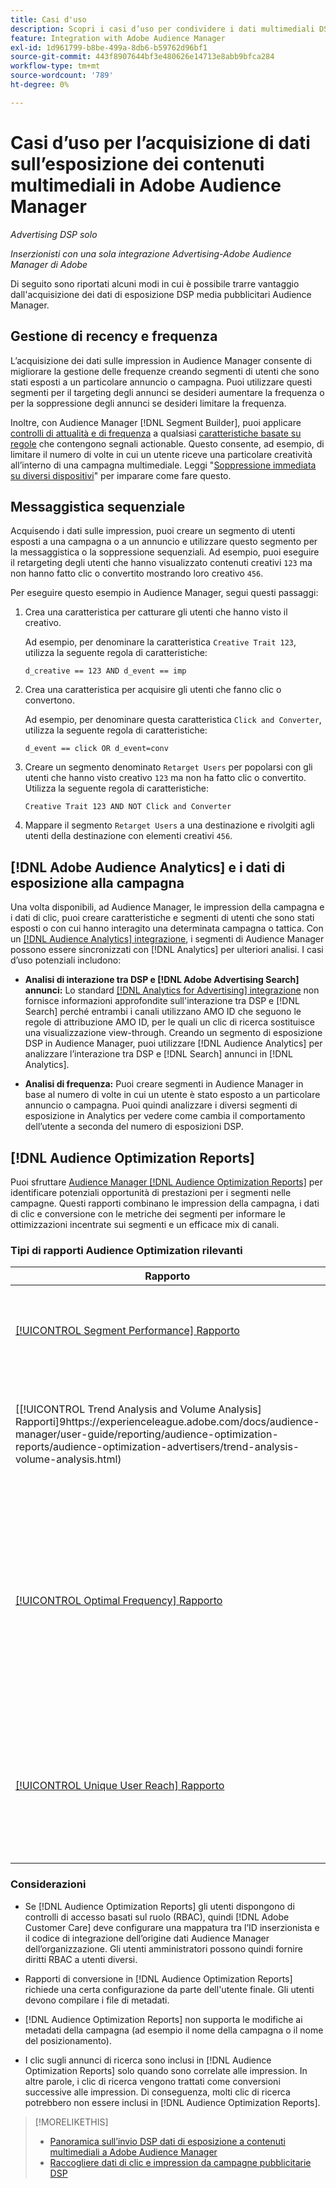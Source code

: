 ```yaml
---
title: Casi d'uso
description: Scopri i casi d’uso per condividere i dati multimediali DSP pubblicità con Audience Manager
feature: Integration with Adobe Audience Manager
exl-id: 1d961799-b8be-499a-8db6-b59762d96bf1
source-git-commit: 443f8907644bf3e480626e14713e8abb9bfca284
workflow-type: tm+mt
source-wordcount: '789'
ht-degree: 0%

---
```


# Casi d’uso per l’acquisizione di dati sull’esposizione dei contenuti multimediali in Adobe Audience Manager

*Advertising DSP solo*

*Inserzionisti con una sola integrazione Advertising-Adobe Audience Manager di Adobe*

Di seguito sono riportati alcuni modi in cui è possibile trarre vantaggio dall&#39;acquisizione dei dati di esposizione DSP media pubblicitari <!-- ad impression data? --> Audience Manager.

## Gestione di recency e frequenza

L’acquisizione dei dati sulle impression in Audience Manager consente di migliorare la gestione delle frequenze creando segmenti di utenti che sono stati esposti a un particolare annuncio o campagna. Puoi utilizzare questi segmenti per il targeting degli annunci se desideri aumentare la frequenza o per la soppressione degli annunci se desideri limitare la frequenza.

Inoltre, con Audience Manager [!DNL Segment Builder], puoi applicare [controlli di attualità e di frequenza](https://experienceleague.adobe.com/docs/audience-manager/user-guide/features/segments/recency-and-frequency.html) a qualsiasi [caratteristiche basate su regole](https://experienceleague.adobe.com/docs/audience-manager/user-guide/features/traits/trait-builder/create-onboarded-rule-based-traits.html) che contengono segnali actionable. Questo consente, ad esempio, di limitare il numero di volte in cui un utente riceve una particolare creatività all’interno di una campagna multimediale. Leggi &quot;[Soppressione immediata su diversi dispositivi](https://experienceleague.adobe.com/docs/audience-manager/user-guide/features/profile-merge-rules/instant-cross-device-suppression.html)&quot; per imparare come fare questo.<!-- The AM pulled this paragraph verbatim from AEM doc; I change only a word or two. -->

## Messaggistica sequenziale

Acquisendo i dati sulle impression, puoi creare un segmento di utenti esposti a una campagna o a un annuncio e utilizzare questo segmento per la messaggistica o la soppressione sequenziali. Ad esempio, puoi eseguire il retargeting degli utenti che hanno visualizzato contenuti creativi `123` ma non hanno fatto clic o convertito mostrando loro creativo `456`.

Per eseguire questo esempio in Audience Manager, segui questi passaggi:<!-- The AM pulled this example/procedure verbatim from AEM doc; I changed only a word or two. -->

1. Crea una caratteristica per catturare gli utenti che hanno visto il creativo.

   Ad esempio, per denominare la caratteristica `Creative Trait 123`, utilizza la seguente regola di caratteristiche:

   ```
   d_creative == 123 AND d_event == imp
   ```

1. Crea una caratteristica per acquisire gli utenti che fanno clic o convertono.

   Ad esempio, per denominare questa caratteristica `Click and Converter`, utilizza la seguente regola di caratteristiche:

   ```
   d_event == click OR d_event=conv
   ```

1. Creare un segmento denominato `Retarget Users` per popolarsi con gli utenti che hanno visto creativo `123` ma non ha fatto clic o convertito. Utilizza la seguente regola di caratteristiche:

   ```
   Creative Trait 123 AND NOT Click and Converter
   ```

1. Mappare il segmento `Retarget Users` a una destinazione e rivolgiti agli utenti della destinazione con elementi creativi `456`.

## [!DNL Adobe Audience Analytics] e i dati di esposizione alla campagna

Una volta disponibili, ad Audience Manager, le impression della campagna e i dati di clic, puoi creare caratteristiche e segmenti di utenti che sono stati esposti o con cui hanno interagito una determinata campagna o tattica. Con un [[!DNL Audience Analytics] integrazione](https://experienceleague.adobe.com/docs/analytics/integration/audience-analytics/mc-audiences-aam.html), i segmenti di Audience Manager possono essere sincronizzati con [!DNL Analytics] per ulteriori analisi. I casi d’uso potenziali includono:

* **Analisi di interazione tra DSP e [!DNL Adobe Advertising Search] annunci:** Lo standard [[!DNL Analytics for Advertising] integrazione](/help/integrations/analytics/overview.md) non fornisce informazioni approfondite sull&#39;interazione tra DSP e [!DNL Search] perché entrambi i canali utilizzano AMO ID che seguono le regole di attribuzione AMO ID, per le quali un clic di ricerca sostituisce una visualizzazione view-through. Creando un segmento di esposizione DSP in Audience Manager, puoi utilizzare [!DNL Audience Analytics] per analizzare l’interazione tra DSP e [!DNL Search] annunci in [!DNL Analytics].

* **Analisi di frequenza:** Puoi creare segmenti in Audience Manager in base al numero di volte in cui un utente è stato esposto a un particolare annuncio o campagna. Puoi quindi analizzare i diversi segmenti di esposizione in Analytics per vedere come cambia il comportamento dell’utente a seconda del numero di esposizioni DSP.

## [!DNL Audience Optimization Reports]

Puoi sfruttare [Audience Manager [!DNL Audience Optimization Reports]](https://experienceleague.adobe.com/docs/audience-manager/user-guide/reporting/audience-optimization-reports/audience-optimization-reports.html) per identificare potenziali opportunità di prestazioni per i segmenti nelle campagne. Questi rapporti combinano le impression della campagna, i dati di clic e conversione con le metriche dei segmenti per informare le ottimizzazioni incentrate sui segmenti e un efficace mix di canali.

### Tipi di rapporti Audience Optimization rilevanti

| Rapporto | Descrizione |
| ------ | ----------- |
| [[!UICONTROL Segment Performance] Rapporto](https://experienceleague.adobe.com/docs/audience-manager/user-guide/reporting/audience-optimization-reports/audience-optimization-advertisers/segment-performance.html) | Confronta segmenti mappati e non mappati per impression e tassi di conversione. |
| [[!UICONTROL Trend Analysis and Volume Analysis] Rapporti]9https://experienceleague.adobe.com/docs/audience-manager/user-guide/reporting/audience-optimization-reports/audience-optimization-advertisers/trend-analysis-volume-analysis.html) | Restituisci dati su impression, tassi di click-through e conversioni per un’ampia gamma di dimensioni pubblicitarie. |
| [[!UICONTROL Optimal Frequency] Rapporto](https://experienceleague.adobe.com/docs/audience-manager/user-guide/reporting/audience-optimization-reports/audience-optimization-advertisers/optimal-frequency.html) | Consente di scoprire l’equilibrio ottimale tra il numero di impression e di conversioni servite. Consente di regolare il numero di impression da visualizzare prima di iniziare a vedere i ritorni decrescenti. |
| [[!UICONTROL Unique User Reach] Rapporto](https://experienceleague.adobe.com/docs/audience-manager/user-guide/reporting/audience-optimization-reports/audience-optimization-advertisers/unique-user-reach.html) | Grafico a bolle, in cui ogni bolla viene ridimensionata in proporzione diretta al numero di utenti univoci per la dimensione selezionata. |

### Considerazioni

* Se [!DNL Audience Optimization Reports] gli utenti dispongono di controlli di accesso basati sul ruolo (RBAC), quindi [!DNL Adobe Customer Care] deve configurare una mappatura tra l’ID inserzionista e il codice di integrazione dell’origine dati Audience Manager dell’organizzazione. Gli utenti amministratori possono quindi fornire diritti RBAC a utenti diversi.

* Rapporti di conversione in [!DNL Audience Optimization Reports] richiede una certa configurazione da parte dell&#39;utente finale. Gli utenti devono compilare i file di metadati.

* [!DNL Audience Optimization Reports] non supporta le modifiche ai metadati della campagna (ad esempio il nome della campagna o il nome del posizionamento).

* I clic sugli annunci di ricerca sono inclusi in [!DNL Audience Optimization Reports] solo quando sono correlate alle impression. In altre parole, i clic di ricerca vengono trattati come conversioni successive alle impression. Di conseguenza, molti clic di ricerca potrebbero non essere inclusi in [!DNL Audience Optimization Reports].

>[!MORELIKETHIS]
>
>* [Panoramica sull’invio DSP dati di esposizione a contenuti multimediali a Adobe Audience Manager](overview.md)
>* [Raccogliere dati di clic e impression da campagne pubblicitarie DSP](collect.md)

